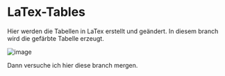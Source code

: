 # LaTex-Tables
Hier werden die Tabellen in LaTex erstellt und geändert.
In diesem branch wird die gefärbte Tabelle erzeugt.

![image](https://github.com/its-942628/LaTex-Tables/assets/153672630/27e98c00-b64f-450c-bf22-b9f1a26d6680)

Dann versuche ich hier diese branch mergen.
